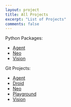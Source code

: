 ```yaml
---
layout: project
title: All Projects
excerpt: "List of Projects"
comments: false
---
```


Python Packages:
- [Agent](https://pypi.org/project/NeodroidAgent/)
- [Neo](https://pypi.org/project/Neodroid/)
- [Vision](https://pypi.org/project/NeodroidVision)

Git Projects:
- [Agent](https://github.com/sintefneodroid/agent)
- [Droid](https://github.com/sintefneodroid/droid)
- [Neo](https://github.com/sintefneodroid/neo)
- [Playground](http://prod3.imt.hig.no/justworks/playground)
- [Vision](https://github.com/aivclab/vision)
